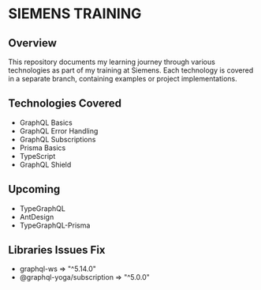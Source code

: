 # SIEMENS TRAINING

## Overview

This repository documents my learning journey through various technologies as part of my training at Siemens. Each technology is covered in a separate branch, containing examples or project implementations.

## Technologies Covered

- GraphQL Basics
- GraphQL Error Handling
- GraphQL Subscriptions
- Prisma Basics
- TypeScript
- GraphQL Shield

## Upcoming

- TypeGraphQL
- AntDesign
- TypeGraphQL-Prisma

## Libraries Issues Fix

- graphql-ws => "^5.14.0"
- @graphql-yoga/subscription => "^5.0.0"
